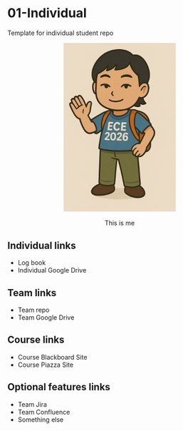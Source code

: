 # 01-Individual
Template for individual student repo

<p align="center">
<img src="./images/thisisme.png" width="50%">
</p>
<p align="center">
This is me
</p>

## Individual links
- Log book
- Individual Google Drive

## Team links
- Team repo
- Team Google Drive

## Course links
- Course Blackboard Site
- Course Piazza Site

## Optional features links
- Team Jira
- Team Confluence
- Something else

